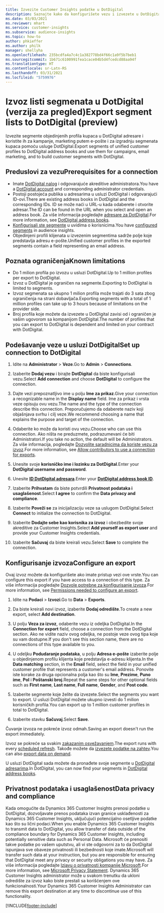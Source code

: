 ```yaml
---
title: Izvezite Customer Insights podatke u DotDigital
description: Saznajte kako da konfigurišete vezu i izvezete u DotDigital.
ms.date: 03/03/2021
ms.reviewer: mhart
ms.service: customer-insights
ms.subservice: audience-insights
ms.topic: how-to
author: phkieffer
ms.author: philk
manager: shellyha
ms.openlocfilehash: 235bcdfa4a7c4c1a382778bd4f66c1a9f5b7beb1
ms.sourcegitcommit: 1b671c6100991fea1cace04b5d4fcedcd88aa94f
ms.translationtype: HT
ms.contentlocale: sr-Latn-RS
ms.lasthandoff: 03/31/2021
ms.locfileid: "5759976"
---
```

# <a name="export-segment-lists-to-dotdigital-preview"></a><span data-ttu-id="26b8c-103">Izvoz listi segmenata u DotDigital (verzija za pregled)</span><span class="sxs-lookup"><span data-stu-id="26b8c-103">Export segment lists to DotDigital (preview)</span></span>

<span data-ttu-id="26b8c-104">Izvezite segmente objedinjenih profila kupaca u DotDigital adresare i koristite ih za kampanje, marketing putem e-pošte i za izgradnju segmenata kupaca pomoću usluge DotDigital.</span><span class="sxs-lookup"><span data-stu-id="26b8c-104">Export segments of unified customer profiles to DotDigital address books and use them for campaigns, email marketing, and to build customer segments with DotDigital.</span></span> 

## <a name="prerequisites-for-a-connection"></a><span data-ttu-id="26b8c-105">Preduslovi za vezu</span><span class="sxs-lookup"><span data-stu-id="26b8c-105">Prerequisites for a connection</span></span>

-   <span data-ttu-id="26b8c-106">Imate [DotDigital nalog](https://dotdigital.com/) i odgovarajuće akreditive administratora.</span><span class="sxs-lookup"><span data-stu-id="26b8c-106">You have a [DotDigital account](https://dotdigital.com/) and corresponding administrator credentials.</span></span>
-   <span data-ttu-id="26b8c-107">Postoji postojeća publika u adresarima u usluzi DotDigital i odgovarajući ID-ovi.</span><span class="sxs-lookup"><span data-stu-id="26b8c-107">There are existing address books in DotDigital and the corresponding IDs.</span></span> <span data-ttu-id="26b8c-108">ID se može naći u URL-u kada odaberete i otvorite adresar.</span><span class="sxs-lookup"><span data-stu-id="26b8c-108">The ID can be found in the URL when you select and open an address book.</span></span> <span data-ttu-id="26b8c-109">Za više informacija pogledajte [adresare za DotDigital](https://support.dotdigital.com/hc/articles/212211968-Creating-an-address-book).</span><span class="sxs-lookup"><span data-stu-id="26b8c-109">For more information, see [DotDigital address books](https://support.dotdigital.com/hc/articles/212211968-Creating-an-address-book).</span></span>
-   <span data-ttu-id="26b8c-110">[Konfigurisali ste segmente](segments.md) u uvidima o korisnicima.</span><span class="sxs-lookup"><span data-stu-id="26b8c-110">You have [configured segments](segments.md) in audience insights.</span></span>
-   <span data-ttu-id="26b8c-111">Objedinjeni profili klijenata u izvezenim segmentima sadrže polje koje predstavlja adresu e-pošte.</span><span class="sxs-lookup"><span data-stu-id="26b8c-111">Unified customer profiles in the exported segments contain a field representing an email address.</span></span>

## <a name="known-limitations"></a><span data-ttu-id="26b8c-112">Poznata ograničenja</span><span class="sxs-lookup"><span data-stu-id="26b8c-112">Known limitations</span></span>

- <span data-ttu-id="26b8c-113">Do 1 milion profila po izvozu u usluzi DotDigital.</span><span class="sxs-lookup"><span data-stu-id="26b8c-113">Up to 1 million profiles per export to DotDigital.</span></span>
- <span data-ttu-id="26b8c-114">Izvoz u DotDigital je ograničen na segmente.</span><span class="sxs-lookup"><span data-stu-id="26b8c-114">Exporting to DotDigital is limited to segments.</span></span>
- <span data-ttu-id="26b8c-115">Izvoz segmenata sa ukupno 1 milion profila može trajati do 3 sata zbog ograničenja na strani dobavljača.</span><span class="sxs-lookup"><span data-stu-id="26b8c-115">Exporting segments with a total of 1 million profiles can take up to 3 hours because of limitations on the provider side.</span></span> 
- <span data-ttu-id="26b8c-116">Broj profila koje možete da izvezete u DotDigital zavisi od i ograničen je vašim ugovorom sa kompanijom DotDigital.</span><span class="sxs-lookup"><span data-stu-id="26b8c-116">The number of profiles that you can export to DotDigital is dependent and limited on your contract with DotDigital.</span></span>

## <a name="set-up-connection-to-dotdigital"></a><span data-ttu-id="26b8c-117">Podešavanje veze u usluzi DotDigital</span><span class="sxs-lookup"><span data-stu-id="26b8c-117">Set up connection to DotDigital</span></span>

1. <span data-ttu-id="26b8c-118">Idite na **Administrator** > **Veze**.</span><span class="sxs-lookup"><span data-stu-id="26b8c-118">Go to **Admin** > **Connections**.</span></span>

1. <span data-ttu-id="26b8c-119">Izaberite **Dodaj vezu** i birajte **DotDigital** da biste konfigurisali vezu.</span><span class="sxs-lookup"><span data-stu-id="26b8c-119">Select **Add connection** and choose **DotDigital** to configure the connection.</span></span>

1. <span data-ttu-id="26b8c-120">Dajte vezi prepoznatljivo ime u polju **Ime za prikaz**.</span><span class="sxs-lookup"><span data-stu-id="26b8c-120">Give your connection a recognizable name in the **Display name** field.</span></span> <span data-ttu-id="26b8c-121">Ime za prikaz i vrsta veze opisuju ovu vezu.</span><span class="sxs-lookup"><span data-stu-id="26b8c-121">The name and the type of the connection describe this connection.</span></span> <span data-ttu-id="26b8c-122">Preporučujemo da odaberete naziv koji objašnjava svrhu i cilj veze.</span><span class="sxs-lookup"><span data-stu-id="26b8c-122">We recommend choosing a name that explains the purpose and target of the connection.</span></span>

1. <span data-ttu-id="26b8c-123">Odaberite ko može da koristi ovu vezu.</span><span class="sxs-lookup"><span data-stu-id="26b8c-123">Choose who can use this connection.</span></span> <span data-ttu-id="26b8c-124">Ako ništa ne preduzmete, podrazumevani će biti Administratori.</span><span class="sxs-lookup"><span data-stu-id="26b8c-124">If you take no action, the default will be Administrators.</span></span> <span data-ttu-id="26b8c-125">Za više informacija, pogledajte [Dozvolite saradnicima da koriste vezu za izvoz](connections.md#allow-contributors-to-use-a-connection-for-exports).</span><span class="sxs-lookup"><span data-stu-id="26b8c-125">For more information, see [Allow contributors to use a connection for exports](connections.md#allow-contributors-to-use-a-connection-for-exports).</span></span>

1. <span data-ttu-id="26b8c-126">Unesite svoje **korisničko ime i lozinku za DotDigital**.</span><span class="sxs-lookup"><span data-stu-id="26b8c-126">Enter your **DotDigital username and password**.</span></span>

1. <span data-ttu-id="26b8c-127">Unesite **[ID DotDigital adresara](https://support.dotdigital.com/hc/articles/212211968-Creating-an-address-book)**.</span><span class="sxs-lookup"><span data-stu-id="26b8c-127">Enter your **[DotDigital address book ID](https://support.dotdigital.com/hc/articles/212211968-Creating-an-address-book)**.</span></span>

1. <span data-ttu-id="26b8c-128">Izaberite **Prihvatam** da biste potvrdili **Privatnost podataka i usaglašenost**.</span><span class="sxs-lookup"><span data-stu-id="26b8c-128">Select **I agree** to confirm the **Data privacy and compliance**.</span></span>

1. <span data-ttu-id="26b8c-129">Izaberite **Poveži se** za inicijalizaciju veze sa uslugom DotDigital.</span><span class="sxs-lookup"><span data-stu-id="26b8c-129">Select **Connect** to initialize the connection to DotDigital.</span></span>

1. <span data-ttu-id="26b8c-130">Izaberite **Dodajte sebe kao korisnika za izvoz** i obezbedite svoje akreditive za Customer Insights.</span><span class="sxs-lookup"><span data-stu-id="26b8c-130">Select **Add yourself as export user** and provide your Customer Insights credentials.</span></span>

1. <span data-ttu-id="26b8c-131">Izaberite **Sačuvaj** da biste kreirali vezu.</span><span class="sxs-lookup"><span data-stu-id="26b8c-131">Select **Save** to complete the connection.</span></span> 

## <a name="configure-an-export"></a><span data-ttu-id="26b8c-132">Konfigurisanje izvoza</span><span class="sxs-lookup"><span data-stu-id="26b8c-132">Configure an export</span></span>

<span data-ttu-id="26b8c-133">Ovaj izvoz možete da konfigurišete ako imate pristup vezi ove vrste.</span><span class="sxs-lookup"><span data-stu-id="26b8c-133">You can configure this export if you have access to a connection of this type.</span></span> <span data-ttu-id="26b8c-134">Za više informacija pogledajte [Dozvole potrebne za konfigurisanje izvoza](export-destinations.md#set-up-a-new-export).</span><span class="sxs-lookup"><span data-stu-id="26b8c-134">For more information, see [Permissions needed to configure an export](export-destinations.md#set-up-a-new-export).</span></span>

1. <span data-ttu-id="26b8c-135">Idite na **Podaci** > **Izvozi**.</span><span class="sxs-lookup"><span data-stu-id="26b8c-135">Go to **Data** > **Exports**.</span></span>

1. <span data-ttu-id="26b8c-136">Da biste kreirali novi izvoz, izaberite **Dodaj odredište**.</span><span class="sxs-lookup"><span data-stu-id="26b8c-136">To create a new export, select **Add destination**.</span></span>

1. <span data-ttu-id="26b8c-137">U polju **Veza za izvoz**, odaberite vezu iz odeljka DotDigital.</span><span class="sxs-lookup"><span data-stu-id="26b8c-137">In the **Connection for export** field, choose a connection from the DotDigital section.</span></span> <span data-ttu-id="26b8c-138">Ako ne vidite naziv ovog odeljka, ne postoje veze ovog tipa koje su vam dostupne.</span><span class="sxs-lookup"><span data-stu-id="26b8c-138">If you don't see this section name, there are no connections of this type available to you.</span></span>


1. <span data-ttu-id="26b8c-139">U odeljku **Podudaranje podataka**, u polju **Adresa e-pošte** izaberite polje u objedinjenom profilu klijenta koje predstavlja e-adresu klijenta.</span><span class="sxs-lookup"><span data-stu-id="26b8c-139">In the **Data matching** section, in the **Email** field, select the field in your unified customer profile that represents a customer's email address.</span></span> <span data-ttu-id="26b8c-140">Ponovite iste korake za druga opcionalna polja kao što su **Ime**, **Prezime**, **Puno ime**, **Pol** i **Poštanski broj**.</span><span class="sxs-lookup"><span data-stu-id="26b8c-140">Repeat the same steps for other optional fields such as **First name**, **Last name**, **Full name**, **Gender**, and **Post code**.</span></span>

1. <span data-ttu-id="26b8c-141">Izaberite segmente koje želite da izvezete.</span><span class="sxs-lookup"><span data-stu-id="26b8c-141">Select the segments you want to export.</span></span> <span data-ttu-id="26b8c-142">U usluzi DotDigital možete ukupno izvesti do 1 milion korisničkih profila.</span><span class="sxs-lookup"><span data-stu-id="26b8c-142">You can export up to 1 million customer profiles in total to DotDigital.</span></span>

1. <span data-ttu-id="26b8c-143">Izaberite stavku **Sačuvaj**.</span><span class="sxs-lookup"><span data-stu-id="26b8c-143">Select **Save**.</span></span>

<span data-ttu-id="26b8c-144">Čuvanje izvoza ne pokreće izvoz odmah.</span><span class="sxs-lookup"><span data-stu-id="26b8c-144">Saving an export doesn't run the export immediately.</span></span>

<span data-ttu-id="26b8c-145">Izvoz se pokreće sa svakim [zakazanim osvežavanjem](system.md#schedule-tab).</span><span class="sxs-lookup"><span data-stu-id="26b8c-145">The export runs with every [scheduled refresh](system.md#schedule-tab).</span></span> <span data-ttu-id="26b8c-146">Takođe možete da [izvezete podatke na zahtev](export-destinations.md#run-exports-on-demand).</span><span class="sxs-lookup"><span data-stu-id="26b8c-146">You can also [export data on demand](export-destinations.md#run-exports-on-demand).</span></span> 
 
<span data-ttu-id="26b8c-147">U usluzi DotDigital sada možete da pronađete svoje segmente u [DotDigital adresarima](https://support.dotdigital.com/hc/articles/212211968-Creating-an-address-book).</span><span class="sxs-lookup"><span data-stu-id="26b8c-147">In DotDigital, you can now find your segments in [DotDigital address books](https://support.dotdigital.com/hc/articles/212211968-Creating-an-address-book).</span></span>


## <a name="data-privacy-and-compliance"></a><span data-ttu-id="26b8c-148">Privatnost podataka i usaglašenost</span><span class="sxs-lookup"><span data-stu-id="26b8c-148">Data privacy and compliance</span></span>

<span data-ttu-id="26b8c-149">Kada omogućite da Dynamics 365 Customer Insights prenosi podatke u DotDigital, dozvoljavate prenos podataka izvan granice usklađenosti za Dynamics 365 Customer Insights, uključujući potencijalno osetljive podatke kao što su lični podaci.</span><span class="sxs-lookup"><span data-stu-id="26b8c-149">When you enable Dynamics 365 Customer Insights to transmit data to DotDigital, you allow transfer of data outside of the compliance boundary for Dynamics 365 Customer Insights, including potentially sensitive data such as Personal Data.</span></span> <span data-ttu-id="26b8c-150">Microsoft će prenositi takve podatke po vašem uputstvu, ali vi ste odgovorni za to da DotDigital ispunjava sve obaveze privatnosti ili bezbednosti koje imate.</span><span class="sxs-lookup"><span data-stu-id="26b8c-150">Microsoft will transfer such data at your instruction, but you are responsible for ensuring that DotDigital meet any privacy or security obligations you may have.</span></span> <span data-ttu-id="26b8c-151">Za više informacija pogledajte [Izjavu o privatnosti kompanije Microsoft](https://go.microsoft.com/fwlink/?linkid=396732).</span><span class="sxs-lookup"><span data-stu-id="26b8c-151">For more information, see [Microsoft Privacy Statement](https://go.microsoft.com/fwlink/?linkid=396732).</span></span>
<span data-ttu-id="26b8c-152">Dynamics 365 Customer Insights administrator može u svakom trenutku da ukloni odredište za izvoz kako biste prestali sa korišćenjem ove funkcionalnosti.</span><span class="sxs-lookup"><span data-stu-id="26b8c-152">Your Dynamics 365 Customer Insights Administrator can remove this export destination at any time to discontinue use of this functionality.</span></span>


[!INCLUDE[footer-include](../includes/footer-banner.md)]
